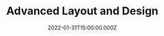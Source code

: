 ---
title: Advanced Layout and Design
description: Description here
date: 2022-01-31T15:00:00.000Z
released: true
---
